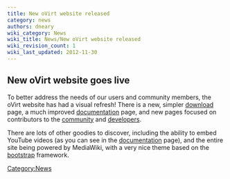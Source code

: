 ```yaml
---
title: New oVirt website released
category: news
authors: dneary
wiki_category: News
wiki_title: News/New oVirt website released
wiki_revision_count: 1
wiki_last_updated: 2012-11-30
---
```


## New oVirt website goes live

To better address the needs of our users and community members, the oVirt website has had a visual refresh! There is a new, simpler [download](download) page, a much improved [documentation](documentation) page, and new pages focused on contributors to the [community](community) and [developers](develop).

There are lots of other goodies to discover, including the ability to embed YouTube videos (as you can see in the [documentation](documentation) page), and the entire site being powered by MediaWiki, with a very nice theme based on the [bootstrap](http://twitter.github.com/bootstrap/) framework.

<Category:News>

